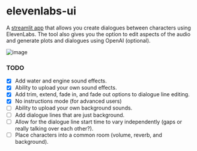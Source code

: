 # elevenlabs-ui

A [streamlit app](https://elevenlabs-dialogue.streamlit.app/) that allows you create dialogues between characters using ElevenLabs. The tool also gives you the option to edit aspects of the audio and generate plots and dialogues using OpenAI (optional).

![image](https://github.com/rollerb/elevenlabs-ui/assets/2107385/c4e448d3-3db1-4bcc-88b4-8747229b2ce5)

### TODO

- [x] Add water and engine sound effects.
- [x] Ability to upload your own sound effects.
- [x] Add trim, extend, fade in, and fade out options to dialogue line editing.
- [x] No instructions mode (for advanced users)
- [ ] Ability to upload your own background sounds.
- [ ] Add dialogue lines that are just background.
- [ ] Allow for the dialogue line start time to vary independently (gaps or really talking over each other?).
- [ ] Place characters into a common room (volume, reverb, and background).